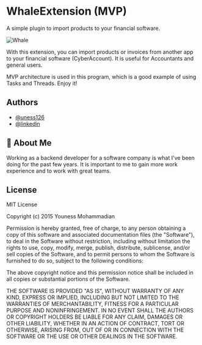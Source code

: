 # WhaleExtension (MVP)
A simple plugin to import products to your financial software.

![Whale](https://user-images.githubusercontent.com/1760290/201489144-bf7137df-d8ea-4417-9655-1f5d3c5492ed.jpg)

With this extension, you can import products or invoices from another app to your financial software (CyberAccount).
It is useful for Accountants and general users.

MVP architecture is used in this program, which is a good example of using Tasks and Threads.
Enjoy it!

## Authors

- [@uness126](https://github.com/uness126)
- [@linkedin](https://www.linkedin.com/in/youness-mohamadian-beydokhti/)

## 🚀 About Me
Working as a backend developer for a software company is what I've been doing for the past few years.
It is important to me to gain more work experience and to work with great teams.

## License

MIT License

Copyright (c) 2015 Youness Mohammadian

Permission is hereby granted, free of charge, to any person obtaining a copy
of this software and associated documentation files (the "Software"), to deal
in the Software without restriction, including without limitation the rights
to use, copy, modify, merge, publish, distribute, sublicense, and/or sell
copies of the Software, and to permit persons to whom the Software is
furnished to do so, subject to the following conditions:

The above copyright notice and this permission notice shall be included in all
copies or substantial portions of the Software.

THE SOFTWARE IS PROVIDED "AS IS", WITHOUT WARRANTY OF ANY KIND, EXPRESS OR
IMPLIED, INCLUDING BUT NOT LIMITED TO THE WARRANTIES OF MERCHANTABILITY,
FITNESS FOR A PARTICULAR PURPOSE AND NONINFRINGEMENT. IN NO EVENT SHALL THE
AUTHORS OR COPYRIGHT HOLDERS BE LIABLE FOR ANY CLAIM, DAMAGES OR OTHER
LIABILITY, WHETHER IN AN ACTION OF CONTRACT, TORT OR OTHERWISE, ARISING FROM,
OUT OF OR IN CONNECTION WITH THE SOFTWARE OR THE USE OR OTHER DEALINGS IN THE
SOFTWARE.

